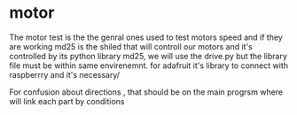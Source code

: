 # motor
The motor test is the the genral ones used to test motors speed and if they are working
md25 is the shiled that will controll our motors and it's controlled by its python library md25, we will use the drive.py but the library file must be within same envirenemnt.
for adafruit it's library to connect with raspberrry and it's necessary/

For confusion about directions , that should be on the main progrsm where will link each part by conditions
